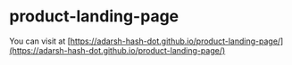 # product-landing-page
You can visit at [https://adarsh-hash-dot.github.io/product-landing-page/](https://adarsh-hash-dot.github.io/product-landing-page/)
